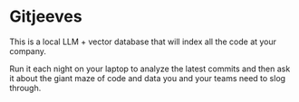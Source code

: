 # Gitjeeves

This is a local LLM + vector database that will index all the code at your company.

Run it each night on your laptop to analyze the latest commits and then ask it about the giant maze of code and data you and your teams need to slog through.
